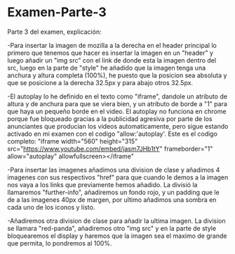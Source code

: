 # Examen-Parte-3

Parte 3 del examen, explicación:

-Para insertar la imagen de mozilla a la derecha en el header principal lo primero que tenemos que hacer es insertar la imagen en un "header" y luego añadir un "img src" con el link de donde esta la imagen dentro del src, luego en la parte de "style" he añadido que la imagen tenga una anchura y altura completa (100%), he puesto que la posicion sea absoluta y que se posicione a la derecha 32.5px y para abajo otros 32.5px.

-El autoplay lo he definido en el texto como "iframe", dandole un atributo de altura y de anchura para que se viera bien, y un atributo de borde a "1" para que haya un pequeño borde en el video. El autoplay no funciona en chrome porque fue bloqueado gracias a la publicidad agresiva por parte de los anunciantes que producian los videos automaticamente, pero sigue estando activado en mi examen con el codigo "allow:'autoplay'. Este es el codigo completo: "iframe width="560" height="315" src="https://www.youtube.com/embed/jasm7JHb1tY" frameborder="1" allow="autoplay" allowfullscreen></iframe"

-Para insertar las imagenes añadimos una division de clase y añadimos 4 imagenes con sus respectivos "href" para que cuando le demos a la imagen nos vaya a los links que previamente hemos añadido. La divisió la llamaremos "further-info", añadiremos un fondo rojo, y un padding que le de a las imagenes 40px de margen, por ultimo añadimos una sombra en cada uno de los iconos y listo.
  
-Añadiremos otra division de clase para añadir la ultima imagen. La division se llamara "red-panda", añadiremos otro "img src" y en la parte de style bloquearemos el display y haremos que la imagen sea el maximo de grande que permita, lo pondremos al 100%.




